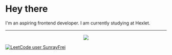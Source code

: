 

<h1>Hey there</h1>
I'm an aspiring frontend developer. 
I am currently studying at Hexlet. 
<hr>
<p align="center">
  <a href="https://skillicons.dev">
    <img src="https://skillicons.dev/icons?i=react,js,ts,html,css,git,nodejs,sass,jest,github,githubactions,npm,figma,ps&perline=15"/>
  </a>
</p>

[![LeetCode user SunrayFrei](https://img.shields.io/badge/dynamic/json?style=for-the-badge&labelColor=black&color=%23ffa116&label=Solved&query=solvedOverTotal&url=https%3A%2F%2Fleetcode-badge.vercel.app%2Fapi%2Fusers%2FSunrayFrei&logo=leetcode&logoColor=yellow)](https://leetcode.com/SunrayFrei/)
<!--
**SunrayFrei/SunrayFrei** is a ✨ _special_ ✨ repository because its `README.md` (this file) appears on your GitHub profile.

Here are some ideas to get you started:

- 🔭 I’m currently working on ...
- 🌱 I’m currently learning ...
- 👯 I’m looking to collaborate on ...
- 🤔 I’m looking for help with ...
- 💬 Ask me about ...
- 📫 How to reach me: ...
- 😄 Pronouns: ...
- ⚡ Fun fact: ...
-->

